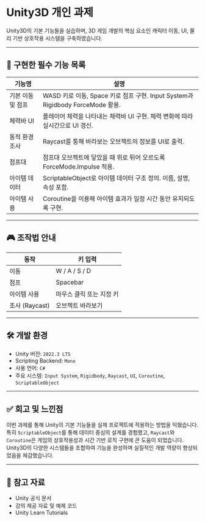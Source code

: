# Unity3D 개인 과제 


Unity3D의 기본 기능들을 실습하며, 3D 게임 개발의 핵심 요소인 캐릭터 이동, UI, 물리 기반 상호작용 시스템을 구축하였습니다.

---

## 🧩 구현한 필수 기능 목록

| 기능명              | 설명                                                                 |
|-------------------|----------------------------------------------------------------------|
| 기본 이동 및 점프      | WASD 키로 이동, Space 키로 점프 구현. Input System과 Rigidbody ForceMode 활용. |
| 체력바 UI          | 플레이어 체력을 나타내는 체력바 UI 구현. 체력 변화에 따라 실시간으로 UI 갱신.         |
| 동적 환경 조사       | Raycast를 통해 바라보는 오브젝트의 정보를 UI로 출력.                           |
| 점프대             | 점프대 오브젝트에 닿았을 때 위로 튀어 오르도록 ForceMode.Impulse 적용.       |
| 아이템 데이터        | ScriptableObject로 아이템 데이터 구조 정의. 이름, 설명, 속성 포함.             |
| 아이템 사용          | Coroutine을 이용해 아이템 효과가 일정 시간 동안 유지되도록 구현.                |

---

## 🎮 조작법 안내

| 동작         | 키 입력        |
|------------|--------------|
| 이동         | W / A / S / D |
| 점프         | Spacebar      |
| 아이템 사용     | 마우스 클릭 또는 지정 키 |
| 조사 (Raycast) | 오브젝트 바라보기       |

---

## 🛠️ 개발 환경

- Unity 버전: `2022.3 LTS`
- Scripting Backend: `Mono`
- 사용 언어: `C#`
- 주요 시스템: `Input System`, `Rigidbody`, `Raycast`, `UI`, `Coroutine`, `ScriptableObject`

---



## ✅ 회고 및 느낀점

이번 과제를 통해 Unity의 기본 기능들을 실제 프로젝트에 적용하는 방법을 익혔습니다. 특히 `ScriptableObject`를 통해 데이터 중심의 설계를 경험했고, `Raycast`와 `Coroutine`은 게임의 상호작용성과 시간 기반 로직 구현에 큰 도움이 되었습니다. Unity3D의 다양한 시스템들을 조합하여 기능을 완성하며 실질적인 개발 역량이 향상되었음을 체감했습니다.

---

## 🧾 참고 자료

- Unity 공식 문서
- 강의 제공 자료 및 예제 코드
- Unity Learn Tutorials

